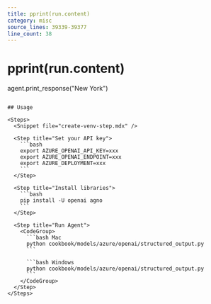 ```yaml
---
title: pprint(run.content)
category: misc
source_lines: 39339-39377
line_count: 38
---
```


# pprint(run.content)

agent.print_response("New York")
```

## Usage

<Steps>
  <Snippet file="create-venv-step.mdx" />

  <Step title="Set your API key">
    ```bash
    export AZURE_OPENAI_API_KEY=xxx
    export AZURE_OPENAI_ENDPOINT=xxx
    export AZURE_DEPLOYMENT=xxx
    ```
  </Step>

  <Step title="Install libraries">
    ```bash
    pip install -U openai agno
    ```
  </Step>

  <Step title="Run Agent">
    <CodeGroup>
      ```bash Mac
      python cookbook/models/azure/openai/structured_output.py
      ```

      ```bash Windows
      python cookbook/models/azure/openai/structured_output.py
      ```
    </CodeGroup>
  </Step>
</Steps>


